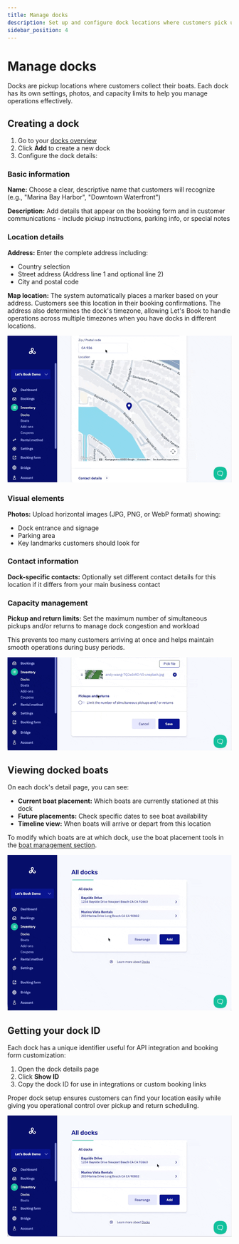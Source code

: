 ```yaml
---
title: Manage docks
description: Set up and configure dock locations where customers pick up boats
sidebar_position: 4
---
```


# Manage docks

Docks are pickup locations where customers collect their boats. Each dock has its own settings, photos, and capacity limits to help you manage operations effectively.

## Creating a dock

1. Go to your [docks overview](https://dashboard.letsbook.app/docks)
2. Click **Add** to create a new dock
3. Configure the dock details:

### Basic information

**Name:** Choose a clear, descriptive name that customers will recognize (e.g., "Marina Bay Harbor", "Downtown Waterfront")

**Description:** Add details that appear on the booking form and in customer communications - include pickup instructions, parking info, or special notes

### Location details

**Address:** Enter the complete address including:

- Country selection
- Street address (Address line 1 and optional line 2)
- City and postal code

**Map location:** The system automatically places a marker based on your address. Customers see this location in their booking confirmations. The address also determines the dock's timezone, allowing Let's Book to handle operations across multiple timezones when you have docks in different locations.

![Dock location on map](./graphics/docks_point_location.gif)

### Visual elements

**Photos:** Upload horizontal images (JPG, PNG, or WebP format) showing:

- Dock entrance and signage
- Parking area
- Key landmarks customers should look for

### Contact information

**Dock-specific contacts:** Optionally set different contact details for this location if it differs from your main business contact

### Capacity management

**Pickup and return limits:** Set the maximum number of simultaneous pickups and/or returns to manage dock congestion and workload

This prevents too many customers arriving at once and helps maintain smooth operations during busy periods.

![Capacity management](./graphics/capacity_management.gif)

## Viewing docked boats

On each dock's detail page, you can see:

- **Current boat placement:** Which boats are currently stationed at this dock
- **Future placements:** Check specific dates to see boat availability
- **Timeline view:** When boats will arrive or depart from this location

To modify which boats are at which dock, use the boat placement tools in the [boat management section](boats/assign-boats-to-docks.md).

![Viewing docked boats](./graphics/docks_boat_placement.gif)

## Getting your dock ID

Each dock has a unique identifier useful for API integration and booking form customization:

1. Open the dock details page
2. Click **Show ID**
3. Copy the dock ID for use in integrations or custom booking links

Proper dock setup ensures customers can find your location easily while giving you operational control over pickup and return scheduling.

![Getting dock ID](./graphics/docks_ID.gif)
